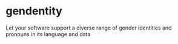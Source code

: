 # gendentity
Let your software support a diverse range of gender identities and pronouns in its language and data
